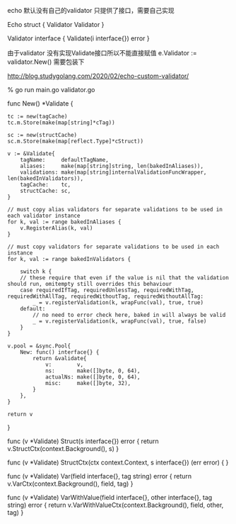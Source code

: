 echo 默认没有自己的validator 只提供了接口，需要自己实现

Echo struct {
    Validator        Validator
}

Validator interface {
    Validate(i interface{}) error
}


由于validator 没有实现Validate接口所以不能直接赋值
e.Validator := validator.New()
需要包装下

http://blog.studygolang.com/2020/02/echo-custom-validator/

% go run main.go validator.go


func New() *Validate {

	tc := new(tagCache)
	tc.m.Store(make(map[string]*cTag))

	sc := new(structCache)
	sc.m.Store(make(map[reflect.Type]*cStruct))

	v := &Validate{
		tagName:     defaultTagName,
		aliases:     make(map[string]string, len(bakedInAliases)),
		validations: make(map[string]internalValidationFuncWrapper, len(bakedInValidators)),
		tagCache:    tc,
		structCache: sc,
	}

	// must copy alias validators for separate validations to be used in each validator instance
	for k, val := range bakedInAliases {
		v.RegisterAlias(k, val)
	}

	// must copy validators for separate validations to be used in each instance
	for k, val := range bakedInValidators {

		switch k {
		// these require that even if the value is nil that the validation should run, omitempty still overrides this behaviour
		case requiredIfTag, requiredUnlessTag, requiredWithTag, requiredWithAllTag, requiredWithoutTag, requiredWithoutAllTag:
			_ = v.registerValidation(k, wrapFunc(val), true, true)
		default:
			// no need to error check here, baked in will always be valid
			_ = v.registerValidation(k, wrapFunc(val), true, false)
		}
	}

	v.pool = &sync.Pool{
		New: func() interface{} {
			return &validate{
				v:        v,
				ns:       make([]byte, 0, 64),
				actualNs: make([]byte, 0, 64),
				misc:     make([]byte, 32),
			}
		},
	}

	return v
}

func (v *Validate) Struct(s interface{}) error {
	return v.StructCtx(context.Background(), s)
}

func (v *Validate) StructCtx(ctx context.Context, s interface{}) (err error) {
}

func (v *Validate) Var(field interface{}, tag string) error {
	return v.VarCtx(context.Background(), field, tag)
}

func (v *Validate) VarWithValue(field interface{}, other interface{}, tag string) error {
	return v.VarWithValueCtx(context.Background(), field, other, tag)
}